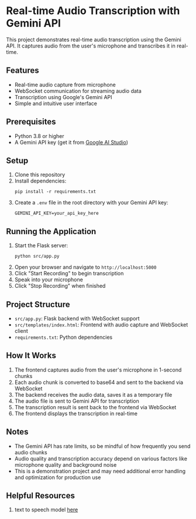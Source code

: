 # Real-time Audio Transcription with Gemini API

This project demonstrates real-time audio transcription using the Gemini API. It captures audio from the user's microphone and transcribes it in real-time.

## Features

- Real-time audio capture from microphone
- WebSocket communication for streaming audio data
- Transcription using Google's Gemini API
- Simple and intuitive user interface

## Prerequisites

- Python 3.8 or higher
- A Gemini API key (get it from [Google AI Studio](https://ai.google.dev/))

## Setup

1. Clone this repository
2. Install dependencies:
   ```
   pip install -r requirements.txt
   ```
3. Create a `.env` file in the root directory with your Gemini API key:
   ```
   GEMINI_API_KEY=your_api_key_here
   ```

## Running the Application

1. Start the Flask server:
   ```
   python src/app.py
   ```
2. Open your browser and navigate to `http://localhost:5000`
3. Click "Start Recording" to begin transcription
4. Speak into your microphone
5. Click "Stop Recording" when finished

## Project Structure

- `src/app.py`: Flask backend with WebSocket support
- `src/templates/index.html`: Frontend with audio capture and WebSocket client
- `requirements.txt`: Python dependencies

## How It Works

1. The frontend captures audio from the user's microphone in 1-second chunks
2. Each audio chunk is converted to base64 and sent to the backend via WebSocket
3. The backend receives the audio data, saves it as a temporary file
4. The audio file is sent to Gemini API for transcription
5. The transcription result is sent back to the frontend via WebSocket
6. The frontend displays the transcription in real-time

## Notes

- The Gemini API has rate limits, so be mindful of how frequently you send audio chunks
- Audio quality and transcription accuracy depend on various factors like microphone quality and background noise
- This is a demonstration project and may need additional error handling and optimization for production use


## Helpful Resources
1. text to speech model [here](https://huggingface.co/OuteAI/Llama-OuteTTS-1.0-1B)